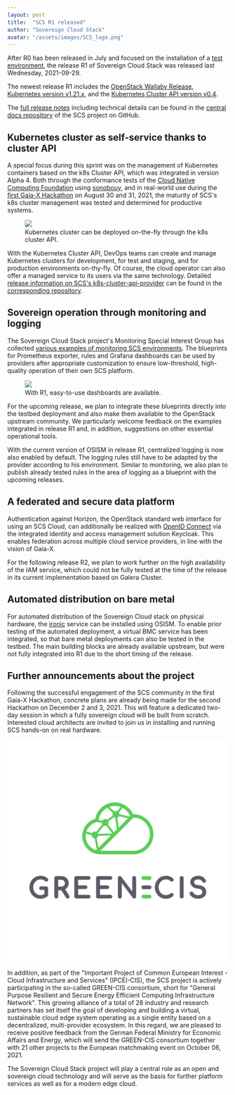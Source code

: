 ```yaml
---
layout: post
title:  "SCS R1 released"
author: "Sovereign Cloud Stack"
avatar: "/assets/images/SCS_logo.png"
---
```


After R0 has been released in July and focused on the installation of a [test environment](https://docs.osism.tech/testbed/), the release R1 of Sovereign Cloud Stack was released last Wednesday, 2021-09-29.

The newest release R1 includes the [OpenStack Wallaby Release](https://releases.openstack.org/wallaby/), [Kubernetes version v1.21.x](https://github.com/kubernetes/kubernetes/releases), and the [Kubernetes Cluster API version v0.4](https://github.com/kubernetes-sigs/cluster-api/releases).

The [full release notes](https://github.com/SovereignCloudStack/Docs/blob/main/Release-Notes/Release1.md) including technical details can be found in the [central docs repository](https://github.com/SovereignCloudStack/Docs) of the SCS project on GitHub.

## Kubernetes cluster as self-service thanks to cluster API

A special focus during this sprint was on the management of Kubernetes containers based on the k8s Cluster API, which was integrated in version Alpha 4. Both through the conformance tests of the [Cloud Native Computing Foundation](https://www.cncf.io/) using [sonobouy](https://sonobuoy.io/), and in real-world use during the [first Gaia-X Hackathon](https://www.gaia-x.eu/news/gaia-x-hackathon-1-new-technology-develops-live-today-and-tomorrow) on August 30 and 31, 2021, the maturity of SCS's k8s cluster management was tested and determined for productive systems.

<figure class="figure mx-auto d-block" style="width:90%">
  <a href="{{ "/assets/images/release1/screenshot-capi-provisioning-k9s.png" | prepend: site.baseurl_root }}">
    <img src="{{ "/assets/images/release1/screenshot-capi-provisioning-k9s.png" | prepend: site.baseurl_root }}" class="figure-img w-100">
  </a>
    <figcaption class="figure-caption">
    Kubernetes cluster can be deployed on-the-fly through the k8s cluster API.
  </figcaption>
</figure>

With the Kubernetes Cluster API, DevOps teams can create and manage Kubernetes clusters for development, for test and staging, and for production environments on-thy-fly. Of course, the cloud operator can also offer a managed service to its users via the same technology. Detailed [release information on SCS's k8s-cluster-api-provider](https://github.com/SovereignCloudStack/k8s-cluster-api-provider/blob/master/Release-Notes-R1.md) can be found in the [corresponding repository](https://github.com/SovereignCloudStack/k8s-cluster-api-provider).

## Sovereign operation through monitoring and logging

The Sovereign Cloud Stack project's Monitoring Special Interest Group has collected [various examples of monitoring SCS environments](https://github.com/osism/kolla-operations). The blueprints for Prometheus exporter, rules and Grafana dashboards can be used by providers after appropriate customization to ensure low-threshold, high-quality operation of their own SCS platform. 

<figure class="figure mx-auto d-block" style="width:90%">
  <a href="{{ "/assets/images/release1/screenshot-ceph-dashboard.png" | prepend: site.baseurl_root }}">
    <img src="{{ "/assets/images/release1/screenshot-ceph-dashboard.png" | prepend: site.baseurl_root }}" class="figure-img w-100">
  </a>
    <figcaption class="figure-caption">
    With R1, easy-to-use dashboards are available.
  </figcaption>
</figure>

For the upcoming release, we plan to integrate these blueprints directly into the testbed deployment and also make them available to the OpenStack upstream community. We particularly welcome feedback on the examples integrated in release R1 and, in addition, suggestions on other essential operational tools.

With the current version of OSISM in release R1, centralized logging is now also enabled by default. The logging rules still have to be adapted by the provider according to his environment. Similar to monitoring, we also plan to publish already tested rules in the area of logging as a blueprint with the upcoming releases.

## A federated and secure data platform

Authentication against Horizon, the OpenStack standard web interface for using an SCS Cloud, can additionally be realized with [OpenID Connect](https://openid.net/connect/) via the integrated identity and access management solution Keycloak. This enables federation across multiple cloud service providers, in line with the vision of Gaia-X.

For the following release R2, we plan to work further on the high availability of the IAM service, which could not be fully tested at the time of the release in its current implementation based on Galera Cluster.

## Automated distribution on bare metal

For automated distribution of the Sovereign Cloud stack on physical hardware, the [ironic](https://ironicbaremetal.org/) service can be installed using OSISM. To enable prior testing of the automated deployment, a virtual BMC service has been integrated, so that bare metal deployments can also be tested in the testbed. The main building blocks are already available upstream, but were not fully integrated into R1 due to the short timing of the release.

## Further announcements about the project

Following the successful engagement of the SCS community in the first Gaia-X Hackathon, concrete plans are already being made for the second Hackathon on December 2 and 3, 2021. This will feature a dedicated two-day session in which a fully sovereign cloud will be built from scratch. Interested cloud architects are invited to join us in installing and running SCS hands-on on real hardware.

![GREEN-CIS](/assets/images/logo-greencis.png)

In addition, as part of the "Important Project of Common European Interest - Cloud Infrastructure and Services" (IPCEI-CIS), the SCS project is actively participating in the so-called GREEN-CIS consortium, short for "General Purpose Resilient and Secure Energy Efficient Computing Infrastructure Network". This growing alliance of a total of 28 industry and research partners has set itself the goal of developing and building a virtual, sustainable cloud edge system operating as a single entity based on a decentralized, multi-provider ecosystem. In this regard, we are pleased to receive positive feedback from the German Federal Ministry for Economic Affairs and Energy, which will send the GREEN-CIS consortium together with 21 other projects to the European matchmaking event on October 06, 2021.

The Sovereign Cloud Stack project will play a central role as an open and sovereign cloud technology and will serve as the basis for further platform services as well as for a modern edge cloud.
